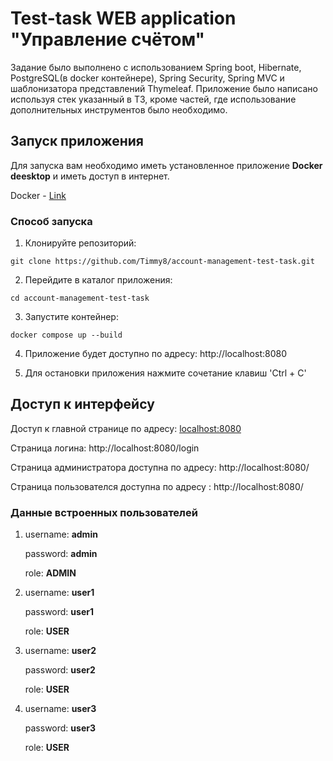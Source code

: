 # Test-task WEB application "Управление счётом"

Задание было выполнено с использованием Spring boot, Hibernate, PostgreSQL(в docker контейнере), Spring Security, Spring MVC и шаблонизатора представлений Thymeleaf.
Приложение было написано используя стек указанный в ТЗ, кроме частей, где использование дополнительных инструментов было необходимо. 

## Запуск приложения
Для запуска вам необходимо иметь установленное приложение **Docker deesktop** и иметь доступ в интернет.

Docker - [Link](https://www.docker.com/)

### Способ запуска

1) Клонируйте репозиторий:

```git clone https://github.com/Timmy8/account-management-test-task.git```

2) Перейдите в каталог приложения:

```cd account-management-test-task```

3) Запустите контейнер:

```docker compose up --build```

4) Приложение будет доступно по адресу: 
http://localhost:8080

5) Для остановки приложения нажмите сочетание клавиш 'Ctrl + C'

## Доступ к интерфейсу
Доступ к главной странице по адресу: [localhost:8080](http://localhost:8080/)

Страница логина: http://localhost:8080/login

Страница администратора доступна по адресу: http://localhost:8080/

Страница пользователся доступна по адресу : http://localhost:8080/

### Данные встроенных пользователей
1) username: **admin**

   password: **admin**
   
   role: **ADMIN**

4) username: **user1**
   
   password: **user1**
   
   role: **USER**

6) username: **user2**
   
   password: **user2**
   
   role: **USER**

8) username: **user3**
   
   password: **user3**
   
   role: **USER** 
